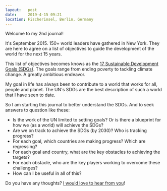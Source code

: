 ```yaml
---
layout:   post
date:     2019-4-15 09:21
location: Fischerinsel, Berlin, Germany
---
```


Welcome to my 2nd journal!

It's September 2015. 150+ world leaders have gathered in New York. They are here
to agree on a list of objectives to guide the development of the world for the next 15 years.

This list of objectives becomes knows as the
[17 Sustainable Development Goals (SDGs)](https://sustainabledevelopment.un.org/sdgs).
The goals range from ending poverty to tackling climate change. A greatly
ambitious endeavor.

My goal in life has always been to contribute to a world that works for all,
people and planet. The UN's SDGs are the best description of such a world that
I have seen to date.

So I am starting this journal to better understand the SDGs. And to seek answers
to question like these:

- Is the work of the UN limited to setting goals? Or is there a blueprint for how we (as a world) will achieve the SDGs?
- Are we on track to achieve the SDGs (by 2030)? Who is tracking progress?
- For each goal, which countries are making progress? Which are regressing?
- For each goal and country, what are the key obstacles to achieving the targets?
- For each obstacle, who are the key players working to overcome these challenges?
- How can I be useful in all of this?

Do you have any thoughts? [I would love to hear from you](https://twitter.com/FinnWoelm)!
